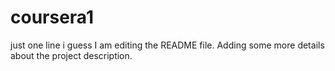 # coursera1
just one line i guess
I am editing the README file. Adding some more details about the project description.
